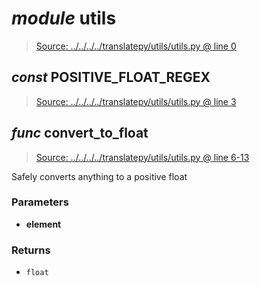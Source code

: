 # *module* **utils**

> [Source: ../../../../translatepy/utils/utils.py @ line 0](../../../../translatepy/utils/utils.py#L0)

## *const* **POSITIVE_FLOAT_REGEX**

> [Source: ../../../../translatepy/utils/utils.py @ line 3](../../../../translatepy/utils/utils.py#L3)

## *func* **convert_to_float**

> [Source: ../../../../translatepy/utils/utils.py @ line 6-13](../../../../translatepy/utils/utils.py#L6-L13)

Safely converts anything to a positive float

### Parameters

- **element**


### Returns

- `float`
